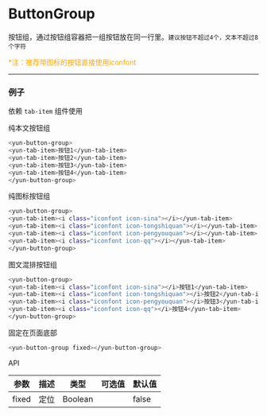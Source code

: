 # ButtonGroup

按钮组，通过按钮组容器把一组按钮放在同一行里。`建议按钮不超过4个，文本不超过8个字符`

<span style="color:orange">*注：推荐带图标的按钮直接使用iconfont</span>

------

### 例子
依赖 `tab-item` 组件使用

纯本文按钮组
``` bash
<yun-button-group>
<yun-tab-item>按钮1</yun-tab-item>
<yun-tab-item>按钮2</yun-tab-item>
<yun-tab-item>按钮3</yun-tab-item>
<yun-tab-item>按钮4</yun-tab-item>
</yun-button-group>
```
纯图标按钮组
``` bash
<yun-button-group>
<yun-tab-item><i class="iconfont icon-sina"></i></yun-tab-item>
<yun-tab-item><i class="iconfont icon-tongshiquan"></i></yun-tab-item>
<yun-tab-item><i class="iconfont icon-pengyouquan"></i></yun-tab-item>
<yun-tab-item><i class="iconfont icon-qq"></i></yun-tab-item>
</yun-button-group>
```
图文混排按钮组
``` bash
<yun-button-group>
<yun-tab-item><i class="iconfont icon-sina"></i>按钮1</yun-tab-item>
<yun-tab-item><i class="iconfont icon-tongshiquan"></i>按钮2</yun-tab-item>
<yun-tab-item><i class="iconfont icon-pengyouquan"></i>按钮3</yun-tab-item>
<yun-tab-item><i class="iconfont icon-qq"></i>按钮4</yun-tab-item>
</yun-button-group>
```
固定在页面底部
``` bash
<yun-button-group fixed></yun-button-group>
```
API

| 参数        | 描述        | 类型        | 可选值       | 默认值       |
| ----       | ----       | ----       | ----       | ----       |
| fixed       | 定位 |  Boolean  | | false |

